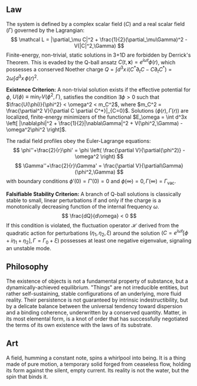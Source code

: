 ## Law
The system is defined by a complex scalar field $(C)$ and a real scalar field $(\Gamma)$ governed by the Lagrangian:
$$ \mathcal L = |\partial_\mu C|^2 + \frac{1}{2}(\partial_\mu\Gamma)^2 - V(|C|^2,\Gamma) $$
Finite-energy, non-trivial, static solutions in 3+1D are forbidden by Derrick's Theorem. This is evaded by the Q-ball ansatz $C(t,\mathbf x) = e^{i\omega t}\phi(r)$, which possesses a conserved Noether charge $Q = \int d^3x\, i(C^*\partial_t C - C\partial_t C^*) = 2\omega \int d^3x\, \phi(r)^2$.

**Existence Criterion:** A non-trivial solution exists if the effective potential for $\phi$, $U(\phi) \equiv \min_{\Gamma} V(\phi^2,\Gamma)$, satisfies the condition $\exists\phi>0$ such that $\frac{U(\phi)}{\phi^2} < \omega^2 < m_C^2$, where $m_C^2 = \frac{\partial^2 V}{\partial C \partial C^*}|_{C=0}$. Solutions $(\phi(r), \Gamma(r))$ are localized, finite-energy minimizers of the functional $E_\omega = \int d^3x \left[ |\nabla\phi|^2 + \frac{1}{2}|\nabla\Gamma|^2 + V(\phi^2,\Gamma) - \omega^2\phi^2 \right]$.

The radial field profiles obey the Euler-Lagrange equations:
$$ \phi''+\frac{2}{r}\phi' = \phi \left( \frac{\partial V}{\partial(\phi^2)} - \omega^2 \right) $$
$$ \Gamma''+\frac{2}{r}\Gamma' = \frac{\partial V}{\partial\Gamma}(\phi^2,\Gamma) $$
with boundary conditions $\phi'(0)=\Gamma'(0)=0$ and $\phi(\infty)=0, \Gamma(\infty)=\Gamma_{\text{vac}}$.

**Falsifiable Stability Criterion:** A branch of Q-ball solutions is classically stable to small, linear perturbations if and only if the charge is a monotonically decreasing function of the internal frequency $\omega$.
$$ \frac{dQ}{d\omega} < 0 $$
If this condition is violated, the fluctuation operator $\mathcal H$ derived from the quadratic action for perturbations $(\eta_1, \eta_2, \xi)$ around the solution $(C=e^{i\omega t}[\phi+i\eta_1+\eta_2], \Gamma=\Gamma_0+\xi)$ possesses at least one negative eigenvalue, signaling an unstable mode.

## Philosophy
The existence of objects is not a fundamental property of substance, but a dynamically-achieved equilibrium. "Things" are not irreducible entities, but rather self-sustaining, stable configurations of an underlying, more fluid reality. Their persistence is not guaranteed by intrinsic indestructibility, but by a delicate balance between the universal tendency toward dispersion and a binding coherence, underwritten by a conserved quantity. Matter, in its most elemental form, is a knot of order that has successfully negotiated the terms of its own existence with the laws of its substrate.

## Art
A field, humming a constant note, spins a whirlpool into being. It is a thing made of pure motion, a temporary solid forged from ceaseless flow, holding its form against the silent, empty current. Its reality is not the water, but the spin that binds it.